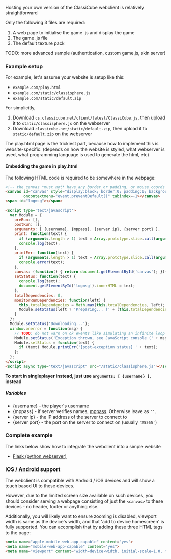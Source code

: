 Hosting your own version of the ClassiCube webclient is relatively straightforward

Only the following 3 files are required:
1) A web page to initialise the game .js and display the game
2) The game .js file
3) The default texture pack

TODO: more advanced sample (authentication, custom game.js, skin server)

### Example setup

For example, let's assume your website is setup like this:
* `example.com/play.html`
* `example.com/static/classisphere.js`
* `example.com/static/default.zip`

For simplicitly,
1) Download `cs.classicube.net/client/latest/ClassiCube.js`, then upload it to `static/classisphere.js` on the webserver
2) Download `classicube.net/static/default.zip`, then upload it to `static/default.zip` on the webserver

The play.html page is the trickiest part, because how to implement this is website-specific. (depends on how the website is styled, what webserver is used, what programming language is used to generate the html, etc)

#### Embedding the game in play.html

The following HTML code is required to be somewhere in the webpage:
```HTML
<!-- the canvas *must not* have any border or padding, or mouse coords will be wrong -->
<canvas id="canvas" style="display:block; border:0; padding:0; background-color: black;" 
		oncontextmenu="event.preventDefault()" tabindex=-1></canvas>
<span id="logmsg"></span>

<script type='text/javascript'>
  var Module = {
    preRun: [],
    postRun: [],
    arguments: [ {username}, {mppass}, {server ip}, {server port} ],
    print: function(text) {
      if (arguments.length > 1) text = Array.prototype.slice.call(arguments).join(' ');
      console.log(text);
    },
    printErr: function(text) {
      if (arguments.length > 1) text = Array.prototype.slice.call(arguments).join(' ');
      console.error(text);
    },
    canvas: (function() { return document.getElementById('canvas'); })(),
    setStatus: function(text) {
      console.log(text);
      document.getElementById('logmsg').innerHTML = text;
    },
    totalDependencies: 0,
    monitorRunDependencies: function(left) {
      this.totalDependencies = Math.max(this.totalDependencies, left);
      Module.setStatus(left ? 'Preparing... (' + (this.totalDependencies-left) + '/' + this.totalDependencies + ')' : 'All downloads complete.');
    }
  };
  Module.setStatus('Downloading...');
  window.onerror = function(msg) {
    // TODO: do not warn on ok events like simulating an infinite loop or exitStatus
    Module.setStatus('Exception thrown, see JavaScript console (' + msg + ')');
    Module.setStatus = function(text) {
      if (text) Module.printErr('[post-exception status] ' + text);
    };
  };
</script>
<script async type="text/javascript" src="/static/classisphere.js"></script>
```
**To start in singleplayer instead, just use `arguments: [ {username} ],` instead**

##### Variables
* {username} - the player's username
* {mppass} - if server verifies names, [mppass](https://wiki.vg/Classic_Protocol#User_Authentication). Otherwise leave as `''`.
* {server ip} - the IP address of the server to connect to
* {server port} - the port on the server to connect on (usually `'25565'`)

### Complete example

The links below show how to integrate the webclient into a simple website
* [Flask (python webserver)](hosting-flask.md)

### iOS / Android support

The webclient is compatible with Android / iOS devices and will show a touch based UI to these devices.

However, due to the limited screen size available on such devices, you should consider serving a webpage consisting of just the `<canvas>` to these devices - no header, footer or anything else.

Additionally, you will likely want to ensure zooming is disabled, viewport width is same as the device's width, and that 'add to device homescreen' is fully supported. You can accomplish that by adding these three HTML tags to the page:
```HTML
<meta name="apple-mobile-web-app-capable" content="yes">
<meta name="mobile-web-app-capable" content="yes">
<meta name="viewport" content="width=device-width, initial-scale=1.0, maximum-scale=1.0, user-scalable=0">
```